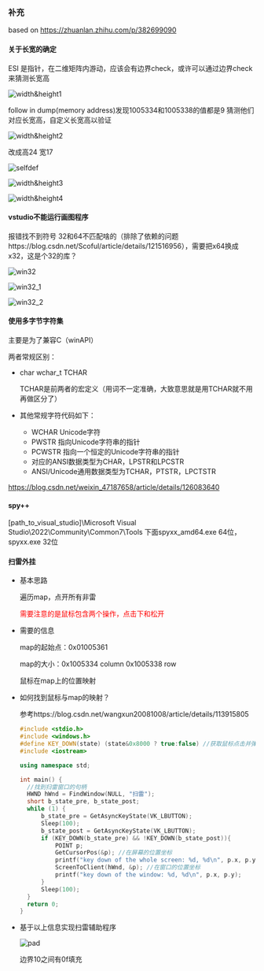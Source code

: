 ### 补充

based on https://zhuanlan.zhihu.com/p/382699090

#### 关于长宽的确定

ESI 是指针，在二维矩阵内游动，应该会有边界check，或许可以通过边界check来猜测长宽高

![width&height1](https://github.com/wBreathe/ReverseAnalysis/blob/main/dev/01saolei/images/width&height_1.png)

follow in dump(memory address)发现1005334和1005338的值都是9 猜测他们对应长宽高，自定义长宽高以验证

![width&height2](https://github.com/wBreathe/ReverseAnalysis/blob/main/dev/01saolei/images/width&height_2.png)

改成高24 宽17

![selfdef](https://github.com/wBreathe/ReverseAnalysis/blob/main/dev/01saolei/images/selfdefwidth&height.png)

![width&height3](https://github.com/wBreathe/ReverseAnalysis/blob/main/dev/01saolei/images/width&height_3.png)

![width&height4](https://github.com/wBreathe/ReverseAnalysis/blob/main/dev/01saolei/images/width&height_4.png)

#### vstudio不能运行画图程序

报错找不到符号 32和64不匹配啥的（排除了依赖的问题https://blog.csdn.net/Scoful/article/details/121516956），需要把x64换成x32，这是个32的库？

![win32](https://github.com/wBreathe/ReverseAnalysis/blob/main/dev/01saolei/images/easyx_win32.png)

![win32_1](https://github.com/wBreathe/ReverseAnalysis/blob/main/dev/01saolei/images/easyx_win32_1.png)

![win32_2](https://github.com/wBreathe/ReverseAnalysis/blob/main/dev/01saolei/images/easyx_win32_2.png)

#### 使用多字节字符集

主要是为了兼容C（winAPI）

两者常规区别：

- char  wchar_t  TCHAR

  TCHAR是前两者的宏定义（用词不一定准确，大致意思就是用TCHAR就不用再做区分了）

- 其他常规字符代码如下：
  - WCHAR Unicode字符
  - PWSTR 指向Unicode字符串的指针
  - PCWSTR 指向一个恒定的Unicode字符串的指针
  - 对应的ANSI数据类型为CHAR，LPSTR和LPCSTR
  - ANSI/Unicode通用数据类型为TCHAR，PTSTR，LPCTSTR

https://blog.csdn.net/weixin_47187658/article/details/126083640

#### spy++ 

[path_to_visual_studio]\Microsoft Visual Studio\2022\Community\Common7\Tools 下面spyxx_amd64.exe 64位，spyxx.exe 32位

#### 扫雷外挂

- 基本思路

  遍历map，点开所有非雷

  <font color=red>需要注意的是鼠标包含两个操作，点击下和松开</font>

- 需要的信息

  map的起始点：0x01005361

  map的大小：0x1005334 column 0x1005338 row

  鼠标在map上的位置映射
  
- 如何找到鼠标与map的映射？

  参考https://blog.csdn.net/wangxun20081008/article/details/113915805

  ```c++
  #include <stdio.h>
  #include <windows.h>
  #define KEY_DOWN(state) (state&0x8000 ? true:false) //获取鼠标点击并弹起事件
  #include <iostream>
  
  using namespace std;
  
  int main() {
  	//找到扫雷窗口的句柄
  	HWND hWnd = FindWindow(NULL, "扫雷");
  	short b_state_pre, b_state_post;
  	while (1) {
  		b_state_pre = GetAsyncKeyState(VK_LBUTTON);
  		Sleep(100);
  		b_state_post = GetAsyncKeyState(VK_LBUTTON);
  		if (KEY_DOWN(b_state_pre) && !KEY_DOWN(b_state_post)){
  			POINT p;
  			GetCursorPos(&p); //在屏幕的位置坐标
  			printf("key down of the whole screen: %d, %d\n", p.x, p.y);
  			ScreenToClient(hWnd, &p); //在窗口的位置坐标
  			printf("key down of the window: %d, %d\n", p.x, p.y);
  		}
  		Sleep(100);
  	}
  	return 0;
  }
  ```

- 基于以上信息实现扫雷辅助程序

  ![pad](https://github.com/wBreathe/ReverseAnalysis/blob/main/dev/01saolei/images/padding.png)

  边界10之间有0f填充